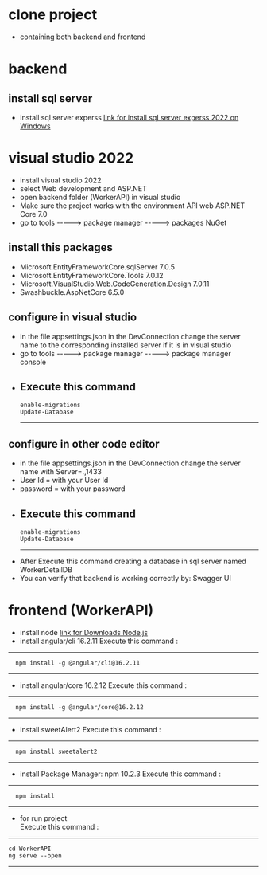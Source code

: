 #  clone project 
* containing both backend and frontend
 #  backend
##  install sql server
* install sql server experss
[link for  install sql server experss 2022  on Windows](https://www.microsoft.com/en-us/sql-server/sql-server-downloads)
 # visual studio 2022
 *  install visual studio 2022
 * select Web development and ASP.NET
 * open backend folder (WorkerAPI) in visual studio 
 * Make sure the project works with the environment API web ASP.NET Core 7.0
 *   go to tools -----> package manager -----> packages NuGet
 ##  install this packages
 * Microsoft.EntityFrameworkCore.sqlServer 7.0.5 
 * Microsoft.EntityFrameworkCore.Tools 7.0.12
 * Microsoft.VisualStudio.Web.CodeGeneration.Design 7.0.11
 * Swashbuckle.AspNetCore 6.5.0
  ##  configure in visual studio
 * in the file appsettings.json in the DevConnection change the server name to the corresponding installed server if it is in visual studio
 *  go to tools -----> package manager -----> package manager console
 * Execute this command  
   ---
       enable-migrations
       Update-Database
    ---
 ##  configure in other code editor 
 * in the file appsettings.json in the DevConnection change the server name with Server=.,1433
 * User Id = with your User Id
 * password = with your password
 * Execute this command  
   ---
       enable-migrations
       Update-Database
    ---
 *  After  Execute this command creating a database in sql server named WorkerDetailDB
 *  You can verify that backend is working correctly by: Swagger UI 
#  frontend (WorkerAPI)
* install node
[ link for Downloads Node.js](https://nodejs.org/en/download)
 * install angular/cli 16.2.11
   Execute this command :
 ---
      
      npm install -g @angular/cli@16.2.11
 ---
  * install angular/core 16.2.12
   Execute this command :
 ---
      
      npm install -g @angular/core@16.2.12
 ---
 * install sweetAlert2 Execute this command :
  ---
      
      npm install sweetalert2
 ---

   * install Package Manager: npm 10.2.3
   Execute this command :
 ---
      
      npm install 
 ---
 * for run project   
    Execute this command :
  ---
    cd WorkerAPI
    ng serve --open
   ---
